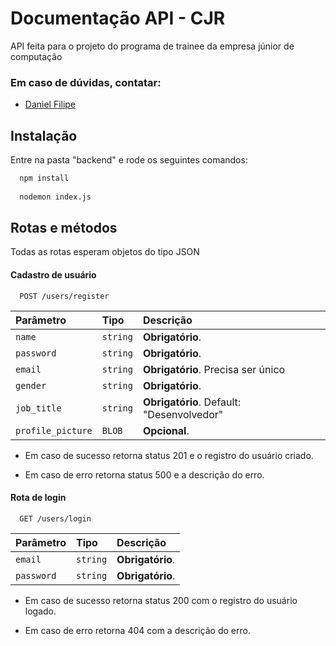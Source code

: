 
# Documentação API - CJR

API feita para o projeto do programa de trainee da empresa júnior de computação




### Em caso de dúvidas, contatar:

- [Daniel Filipe](https://cjrteam.slack.com/team/U063EJKGZM3)


## Instalação

Entre na pasta "backend" e rode os seguintes comandos:

```bash
  npm install
  
  nodemon index.js
```
    
## Rotas e métodos

Todas as rotas esperam objetos do tipo JSON

#### Cadastro de usuário

```http
  POST /users/register
```

| Parâmetro   | Tipo       | Descrição                           |
| :---------- | :--------- | :---------------------------------- |
| `name` | `string` | **Obrigatório**. |
| `password` | `string` | **Obrigatório**. |
| `email` | `string` | **Obrigatório**. Precisa ser único |
| `gender` | `string` | **Obrigatório**. |
| `job_title` | `string` | **Obrigatório**. Default: "Desenvolvedor" |
| `profile_picture` | `BLOB` | **Opcional**. |

* Em caso de sucesso retorna status 201 e o registro do usuário criado.

* Em caso de erro retorna status 500 e a descrição do erro.

#### Rota de login

```http
  GET /users/login
```

| Parâmetro   | Tipo       | Descrição                                   |
| :---------- | :--------- | :------------------------------------------ |
| `email`      | `string` | **Obrigatório**. |
| `password`      | `string` | **Obrigatório**. |

* Em caso de sucesso retorna status 200 com o registro do usuário logado.

* Em caso de erro retorna 404 com a descrição do erro.


